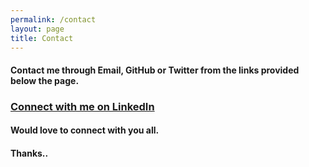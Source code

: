 ```yaml
---
permalink: /contact
layout: page
title: Contact
---
```


#### Contact me through Email, GitHub or Twitter from the links provided below the page.

### <a href="https://www.linkedin.com/in/amanpreetsingh459/" target="_blank">Connect with me on LinkedIn</a>

#### Would love to connect with you all.

#### Thanks..
